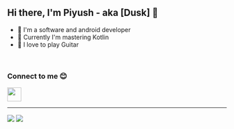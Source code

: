 ## Hi there, I'm Piyush - aka [Dusk] 👋

- 🦘 I'm a software and android developer
- 🌱 Currently I'm mastering Kotlin
- 🎸 I love to play Guitar

<br />

### Connect to me 😊
[<img height="32" width="32" src="https://github.com/simple-icons/simple-icons/blob/develop/icons/discord.svg" />][discord]

---

<img align="center" src="https://github-readme-stats.vercel.app/api/?username=Dusk-afk"/>

<img align="center" src="https://github-readme-stats.vercel.app/api/top-langs/?username=Dusk-afk" />

<!--Icons-->


[discord]: https://discord.gg/CgmdhxN
[website]: 
[course]: 
[twitter]: 
[youtube]: 
[instagram]: 
[linkedin]: 
[webdevplaylist]: 
[jsplaylist]: 
[cssplaylist]: 
[reactplaylist]: 